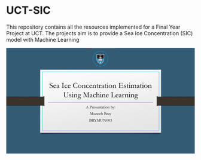 # UCT-SIC
This repository contains all the resources implemented for a Final Year Project at UCT. The projects aim is to provide a Sea Ice Concentration (SIC) model with Machine Learning

[![Video Thumbnail](Thumbnail.png)](https://youtu.be/YVnLU0mbyls)
